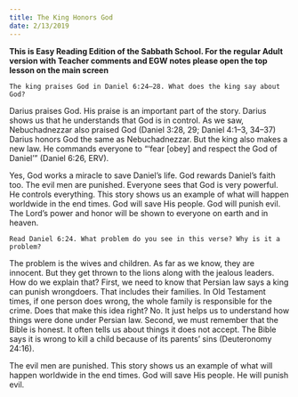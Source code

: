 ```yaml
---
title: The King Honors God
date: 2/13/2019
---
```


 **This is Easy Reading Edition of the Sabbath School. For the regular Adult version with Teacher comments and EGW notes please open the top lesson on the main screen** 

`The king praises God in Daniel 6:24–28. What does the king say about God?`

Darius praises God. His praise is an important part of the story. Darius shows us that he understands that God is in control. As we saw, Nebuchadnezzar also praised God (Daniel 3:28, 29; Daniel 4:1–3, 34–37) Darius honors God the same as Nebuchadnezzar. But the king also makes a new law. He commands everyone to “‘fear [obey] and respect the God of Daniel’” (Daniel 6:26, ERV).

Yes, God works a miracle to save Daniel’s life. God rewards Daniel’s faith too. The evil men are punished. Everyone sees that God is very powerful. He controls everything. This story shows us an example of what will happen worldwide in the end times. God will save His people. God will punish evil. The Lord’s power and honor will be shown to everyone on earth and in heaven.

`Read Daniel 6:24. What problem do you see in this verse? Why is it a problem?`

The problem is the wives and children. As far as we know, they are innocent. But they get thrown to the lions along with the jealous leaders. How do we explain that? First, we need to know that Persian law says a king can punish wrongdoers. That includes their families. In Old Testament times, if one person does wrong, the whole family is responsible for the crime. Does that make this idea right? No. It just helps us to understand how things were done under Persian law. Second, we must remember that the Bible is honest. It often tells us about things it does not accept. The Bible says it is wrong to kill a child because of its parents’ sins (Deuteronomy 24:16).

The evil men are punished. This story shows us an example of what will happen worldwide in the end times. God will save His people. He will punish evil.
